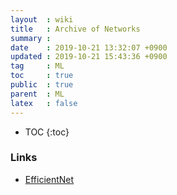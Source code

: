```yaml
---
layout  : wiki
title   : Archive of Networks
summary : 
date    : 2019-10-21 13:32:07 +0900
updated : 2019-10-21 15:43:36 +0900
tag     : ML
toc     : true
public  : true
parent  : ML
latex   : false
---
```

* TOC
{:toc}

### Links
- [EfficientNet](https://github.com/qubvel/efficientnet)
